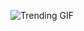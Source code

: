 
<!-- GIF_SECTION -->
![Trending GIF](https://media2.giphy.com/media/v1.Y2lkPThiYjIxNzcyZTZyeHlhdHhiaTNrZ29jcm5uZGJnMWZsbjhlcDNtNjRtdGhkbm1xdyZlcD12MV9naWZzX3NlYXJjaCZjdD1n/YYKoJL28YtscdUTGWA/giphy.gif)
<!-- END_GIF_SECTION -->
